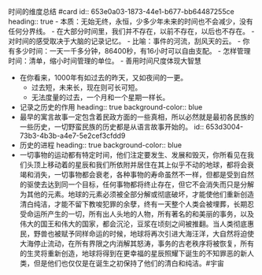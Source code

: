 时间的维度总结 #card
id:: 653e0a03-1873-44e1-b677-bb64487255ce
heading:: true
	- 本质：无始无终，永恒，少多少年未来的时间也不会减少，没有任何分界线。
		- 在大部分时间里，我们并不存在，以前不存在，以后也不存在。
		- 对时间的感受取决于大脑的记录记忆。
	- 比喻：事件的河流，刮风天的云。
	- 你有多少时间：一天一千多分钟，86400秒，有16小时可以自由支配。
	- 怎样管理时间：清单，缩小时间管理的单位。
	- 善用时间尺度体现大智慧
- 在你看来，1000年有如过去的昨天，又如夜间的一更。
	- 过去短，未来长，现在则可长可短。
	- 无法度量的过去，一个月和一个星期一样长。
- 记录之历史的作用
  heading:: true
  background-color:: blue
- 最早的寓言故事一定包含着民政方面的一些真相，所以必然就是最初各民族的一些历史，一切野蛮民族的历史都是从语言故事开始的。
  id:: 653d3004-73b3-4b3b-a4e7-5e2cef3cfdd9
- 历史的进程
  heading:: true
  background-color:: blue
- 一切事物的运动都有特定时间，他们注定要发生、发展和毁灭，你所看见在我们头顶上移动着的星辰和我们所依附并居住在其上似乎不动的地球，都将会衰竭和消失，一切事物都会衰老，各种事物的寿命虽然不一样，但都是受到自然的驱使去达到同一个目标，任何事物都将终止存在，但它不会消失而只是分解为其他的元素。地球的元素必须被全部分解或彻底破坏，才能使他们重新创造清白纯洁，才能不留下教唆犯罪的余孽，终有一天整个人类会被埋葬，长期忍受命运所产生的一切，所有出人头地的人物，所有著名的和美丽的事务，以及伟大的国王和伟大的国家，都会沉沦，豆浆在顷刻之间被推翻。当人类彻底惠民，野兽也被赋予同样命运的时候，地球将再次引进大海汪洋，大自然将迫使大海停止流动，在所有界限之内消解其怒涛，事务的古老秩序将被恢复，所有的生灵将重新创造，地球将得到在更幸福的星辰照耀下诞生的不知罪恶的新人类，但是他们也仅仅是在诞生之初保持了他们的清白和纯洁。#宇宙